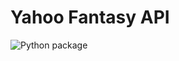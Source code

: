 # Yahoo Fantasy API
![Python package](https://github.com/hkyplyr/yfantasy-api/workflows/Python%20package/badge.svg)